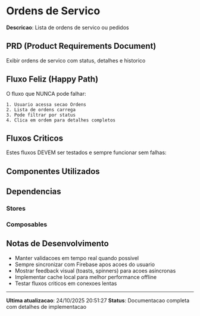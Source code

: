 ﻿# Ordens de Servico

**Descricao**: Lista de ordens de servico ou pedidos

## PRD (Product Requirements Document)

Exibir ordens de servico com status, detalhes e historico

## Fluxo Feliz (Happy Path)

O fluxo que NUNCA pode falhar:

```
1. Usuario acessa secao Ordens
2. Lista de ordens carrega
3. Pode filtrar por status
4. Clica em ordem para detalhes completos
```

## Fluxos Criticos

Estes fluxos DEVEM ser testados e sempre funcionar sem falhas:



## Componentes Utilizados



## Dependencias

### Stores


### Composables


## Notas de Desenvolvimento

- Manter validacoes em tempo real quando possivel
- Sempre sincronizar com Firebase apos acoes do usuario
- Mostrar feedback visual (toasts, spinners) para acoes asincronas
- Implementar cache local para melhor performance offline
- Testar fluxos criticos em conexoes lentas

---

**Ultima atualizacao**: 24/10/2025 20:51:27
**Status**: Documentacao completa com detalhes de implementacao

